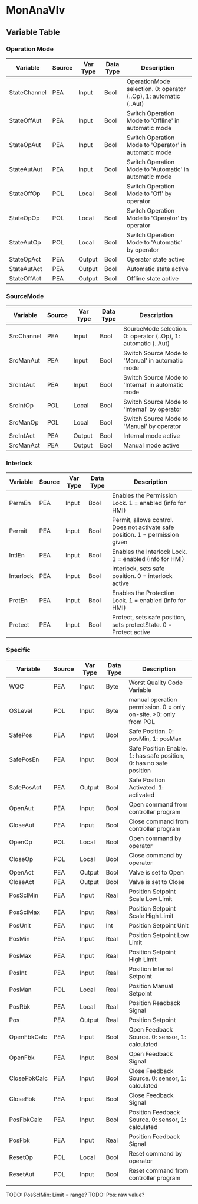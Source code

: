 # MonAnaVlv

## Variable Table

### Operation Mode

| Variable     | Source | Var Type | Data Type | Description                                                       | 
| ------------ | ------ | -------- | --------- | ----------------------------------------------------------------- | 
| StateChannel | PEA    | Input    | Bool      | OperationMode selection. 0: operator (..Op), 1: automatic (..Aut) | 
| StateOffAut  | PEA    | Input    | Bool      | Switch Operation Mode to 'Offline' in automatic mode              | 
| StateOpAut   | PEA    | Input    | Bool      | Switch Operation Mode to 'Operator' in automatic mode             | 
| StateAutAut  | PEA    | Input    | Bool      | Switch Operation Mode to 'Automatic' in automatic mode            | 
| StateOffOp   | POL    | Local    | Bool      | Switch Operation Mode to 'Off' by operator                        | 
| StateOpOp    | POL    | Local    | Bool      | Switch Operation Mode to 'Operator' by operator                   | 
| StateAutOp   | POL    | Local    | Bool      | Switch Operation Mode to 'Automatic' by operator                  | 
| StateOpAct   | PEA    | Output   | Bool      | Operator state active                                             | 
| StateAutAct  | PEA    | Output   | Bool      | Automatic state active                                            | 
| StateOffAct  | PEA    | Output   | Bool      | Offline state active                                              | 

### SourceMode

| Variable   | Source | Var Type | Data Type | Description                                                    | 
| ---------- | ------ | -------- | --------- | -------------------------------------------------------------- | 
| SrcChannel | PEA    | Input    | Bool      | SourceMode selection. 0: operator (..Op), 1: automatic (..Aut) | 
| SrcManAut  | PEA    | Input    | Bool      | Switch Source Mode to 'Manual' in automatic mode               | 
| SrcIntAut  | PEA    | Input    | Bool      | Switch Source Mode to 'Internal' in automatic mode             | 
| SrcIntOp   | POL    | Local    | Bool      | Switch Source Mode to 'Internal' by operator                   | 
| SrcManOp   | POL    | Local    | Bool      | Switch Source Mode to 'Manual' by operator                     | 
| SrcIntAct  | PEA    | Output   | Bool      | Internal mode active                                           | 
| SrcManAct  | PEA    | Output   | Bool      | Manual mode active                                             | 

### Interlock

| Variable  | Source | Var Type | Data Type | Description                                                                   | 
| --------- | ------ | -------- | --------- | ----------------------------------------------------------------------------- | 
| PermEn    | PEA    | Input    | Bool      | Enables the Permission Lock. 1 = enabled (info for HMI)                       | 
| Permit    | PEA    | Input    | Bool      | Permit, allows control. Does not activate safe position. 1 = permission given | 
| IntlEn    | PEA    | Input    | Bool      | Enables the Interlock Lock. 1 = enabled (info for HMI)                        | 
| Interlock | PEA    | Input    | Bool      | Interlock, sets safe position. 0 = interlock active                           | 
| ProtEn    | PEA    | Input    | Bool      | Enables the Protection Lock. 1 = enabled (info for HMI)                       | 
| Protect   | PEA    | Input    | Bool      | Protect, sets safe position, sets protectState. 0 = Protect active            | 

### Specific

| Variable     | Source | Var Type | Data Type | Description                                                         | 
| ------------ | ------ | -------- | --------- | ------------------------------------------------------------------- | 
| WQC          | PEA    | Input    | Byte      | Worst Quality Code Variable                                         | 
| OSLevel      | POL    | Input    | Byte      | manual operation permission. 0 = only on-site. >0: only from POL    | 
| SafePos      | PEA    | Input    | Bool      | Safe Position. 0: posMin, 1: posMax                                 | 
| SafePosEn    | PEA    | Input    | Bool      | Safe Position Enable. 1: has safe position, 0: has no safe position | 
| SafePosAct   | PEA    | Output   | Bool      | Safe Position Activated. 1: activated                               | 
| OpenAut      | PEA    | Input    | Bool      | Open command from controller program                                | 
| CloseAut     | PEA    | Input    | Bool      | Close command from controller program                               | 
| OpenOp       | POL    | Local    | Bool      | Open command by operator                                            | 
| CloseOp      | POL    | Local    | Bool      | Close command by operator                                           | 
| OpenAct      | PEA    | Output   | Bool      | Valve is set to Open                                                | 
| CloseAct     | PEA    | Output   | Bool      | Valve is set to Close                                               | 
| PosSclMin    | PEA    | Input    | Real      | Position Setpoint Scale Low Limit                                   | 
| PosSclMax    | PEA    | Input    | Real      | Position Setpoint Scale High Limit                                  | 
| PosUnit      | PEA    | Input    | Int       | Position Setpoint Unit                                              | 
| PosMin       | PEA    | Input    | Real      | Position Setpoint Low Limit                                         | 
| PosMax       | PEA    | Input    | Real      | Position Setpoint High Limit                                        | 
| PosInt       | PEA    | Input    | Real      | Position Internal Setpoint                                          | 
| PosMan       | POL    | Local    | Real      | Position Manual Setpoint                                            | 
| PosRbk       | PEA    | Local    | Real      | Position Readback Signal                                            | 
| Pos          | PEA    | Output   | Real      | Position Setpoint                                                   | 
| OpenFbkCalc  | PEA    | Input    | Bool      | Open Feedback Source. 0: sensor, 1: calculated                      | 
| OpenFbk      | PEA    | Input    | Bool      | Open Feedback Signal                                                | 
| CloseFbkCalc | PEA    | Input    | Bool      | Close Feedback Source. 0: sensor, 1: calculated                     | 
| CloseFbk     | PEA    | Input    | Bool      | Close Feedback Signal                                               | 
| PosFbkCalc   | PEA    | Input    | Bool      | Position Feedback Source. 0: sensor, 1: calculated                  | 
| PosFbk       | PEA    | Input    | Real      | Position Feedback Signal                                            | 
| ResetOp      | POL    | Local    | Bool      | Reset command by operator                                           | 
| ResetAut     | POL    | Input    | Bool      | Reset command from controller program                               | 
|              |        |          |           |                                                                     | 

TODO: PosSclMin: Limit = range?
TODO: Pos: raw value?
